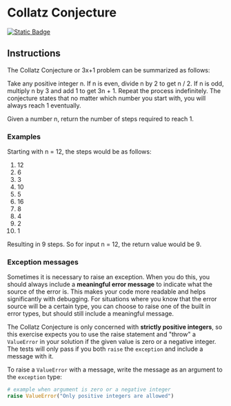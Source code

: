 # Collatz Conjecture
[![Static Badge](https://img.shields.io/badge/Link-To%20Exercise-blue)](https://exercism.org/tracks/python/exercises/collatz-conjecture)

## Instructions

The Collatz Conjecture or 3x+1 problem can be summarized as follows:

Take any positive integer n. If n is even, divide n by 2 to get n / 2. If n is 
odd, multiply n by 3 and add 1 to get 3n + 1. Repeat the process indefinitely. 
The conjecture states that no matter which number you start with, you will 
always reach 1 eventually.

Given a number n, return the number of steps required to reach 1.

### Examples

Starting with n = 12, the steps would be as follows:

1. 12
2. 6
3. 3
4. 10
5. 5
6. 16
7. 8
8. 4
9. 2
10. 1

Resulting in 9 steps. So for input n = 12, the return value would be 9.

### Exception messages

Sometimes it is necessary to raise an exception. When you do this, you should 
always include a **meaningful error message** to indicate what the source of 
the error is. This makes your code more readable and helps significantly with 
debugging. For situations where you know that the error source will be a 
certain type, you can choose to raise one of the built in error types, but 
should still include a meaningful message.

The Collatz Conjecture is only concerned with **strictly positive integers**, 
so this exercise expects you to use the raise statement and "throw" a 
`ValueError` in your solution if the given value is zero or a negative integer. 
The tests will only pass if you both `raise` the `exception` and include a 
message with it.

To raise a `ValueError` with a message, write the message as an argument to the 
`exception` type:

```python
# example when argument is zero or a negative integer
raise ValueError("Only positive integers are allowed")
```